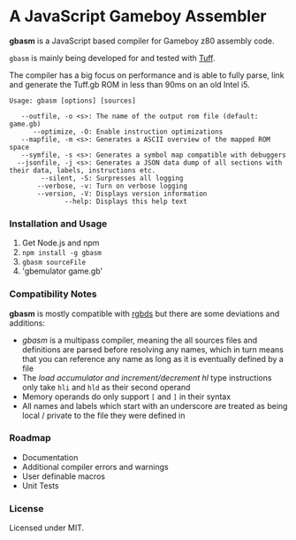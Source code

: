 # A JavaScript Gameboy Assembler

**gbasm** is a JavaScript based compiler for Gameboy z80 assembly code.

`gbasm` is mainly being developed for and tested with [Tuff](https://github.com/BonsaiDen/Tuff.gb). 

The compiler has a big focus on performance and is able to fully parse, link 
and generate the Tuff.gb ROM in less than 90ms on an old Intel i5.


```
Usage: gbasm [options] [sources]

   --outfile, -o <s>: The name of the output rom file (default: game.gb)
      --optimize, -O: Enable instruction optimizations
   --mapfile, -m <s>: Generates a ASCII overview of the mapped ROM space
   --symfile, -s <s>: Generates a symbol map compatible with debuggers
  --jsonfile, -j <s>: Generates a JSON data dump of all sections with their data, labels, instructions etc.
        --silent, -S: Surpresses all logging
       --verbose, -v: Turn on verbose logging
       --version, -V: Displays version information
              --help: Displays this help text
```


### Installation and Usage

1. Get Node.js and npm
2. `npm install -g gbasm`
3. `gbasm sourceFile`
4. 'gbemulator game.gb'


### Compatibility Notes

**gbasm** is mostly compatible with [rgbds](https://github.com/bentley/rgbds) 
but there are some deviations and additions:

- *gbasm* is a multipass compiler, meaning the all sources files and definitions are parsed before resolving any names, which in turn means that you can reference any name as long as it is eventually defined by a file
- The *load accumulator and increment/decrement hl* type instructions only take `hli` and `hld` as their second operand
- Memory operands do only support `[` and `]` in their syntax
- All names and labels which start with an underscore are treated as being local / private to the file they were defined in


### Roadmap

- Documentation
- Additional compiler errors and warnings
- User definable macros
- Unit Tests
 

### License

Licensed under MIT.


